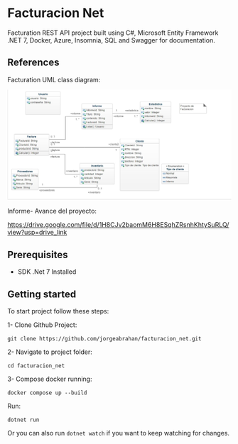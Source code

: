 # Facturacion Net

Facturation REST API project built using C#, Microsoft Entity Framework .NET 7, Docker, Azure, Insomnia, SQL and Swagger for documentation.

## References

Facturation UML class diagram:

![Facturation uml class diagram](./repo_images/uml_class_diagram_facturation.jpg)

Informe- Avance del proyecto:

https://drive.google.com/file/d/1H8CJv2baomM6H8ESqhZRsnhKhtySuRLQ/view?usp=drive_link

## Prerequisites

- SDK .Net 7 Installed

## Getting started

To start project follow these steps:

1- Clone Github Project:

```
git clone https://github.com/jorgeabrahan/facturacion_net.git
```

2- Navigate to project folder:

```
cd facturacion_net
```

3- Compose docker running:

```
docker compose up --build
```

Run:

```
dotnet run
```

Or you can also run `dotnet watch` if you want to keep watching for changes.
